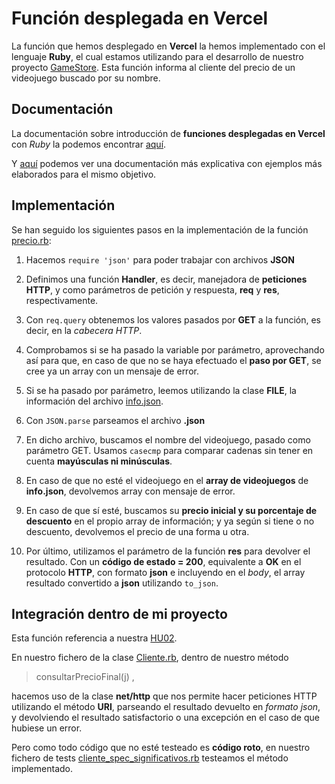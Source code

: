 # Función desplegada en Vercel


La función que hemos desplegado en **Vercel** la hemos implementado con el lenguaje **Ruby**, el cual estamos utilizando para el desarrollo de nuestro proyecto [GameStore](https://github.com/biilal1999/GameStore). Esta función informa al cliente del precio de un videojuego buscado por su nombre.


## Documentación


La documentación sobre introducción de **funciones desplegadas en Vercel** con *Ruby* la podemos encontrar [aquí](https://vercel.com/docs/serverless-functions/supported-languages#ruby).

Y [aquí](https://vercel.com/docs/runtimes#official-runtimes/ruby) podemos ver una documentación más explicativa con ejemplos más elaborados para el mismo objetivo.



## Implementación


Se han seguido los siguientes pasos en la implementación de la función [precio.rb](https://github.com/biilal1999/GameStore/blob/master/api/precio.rb):


1. Hacemos `require 'json'` para poder trabajar con archivos **JSON**

2. Definimos una función **Handler**, es decir, manejadora de **peticiones HTTP**, y como parámetros de petición y respuesta, **req** y **res**, respectivamente.

3. Con `req.query` obtenemos los valores pasados por **GET** a la función, es decir, en la *cabecera HTTP*.

4. Comprobamos si se ha pasado la variable por parámetro, aprovechando así para que, en caso de que no se haya efectuado el **paso por GET**, se cree ya un array con un mensaje de error.

5. Si se ha pasado por parámetro, leemos utilizando la clase **FILE**, la información del archivo [info.json](https://github.com/biilal1999/GameStore/blob/master/api/info.json).

6. Con `JSON.parse` parseamos el archivo **.json**

7. En dicho archivo, buscamos el nombre del videojuego, pasado como parámetro GET. Usamos `casecmp` para comparar cadenas sin tener en cuenta **mayúsculas ni minúsculas**.

8. En caso de que no esté el videojuego en el **array de videojuegos** de **info.json**, devolvemos array con mensaje de error.

9. En caso de que sí esté, buscamos su **precio inicial y su porcentaje de descuento** en el propio array de información; y ya según si tiene o no descuento, devolvemos el precio de una forma u otra.

10. Por último, utilizamos el parámetro de la función **res** para devolver el resultado. Con un **código de estado = 200**, equivalente a **OK** en el protocolo **HTTP**, con formato **json** e incluyendo en el *body*, el array resultado convertido a **json** utilizando `to_json`. 



## Integración dentro de mi proyecto


Esta función referencia a nuestra [HU02](https://github.com/biilal1999/GameStore/issues/13).


En nuestro fichero de la clase [Cliente.rb](https://github.com/biilal1999/GameStore/blob/master/src/Cliente.rb), dentro de nuestro método 


> consultarPrecioFinal(j) ,


hacemos uso de la clase **net/http** que nos permite hacer peticiones HTTP utilizando el método **URI**, parseando el resultado devuelto en *formato json*, y devolviendo el resultado satisfactorio o una excepción en el caso de que hubiese un error.


Pero como todo código que no esté testeado es **código roto**, en nuestro fichero de tests [cliente_spec_significativos.rb](https://github.com/biilal1999/GameStore/blob/master/spec/tests/cliente_spec_significativos.rb) testeamos el método implementado.
